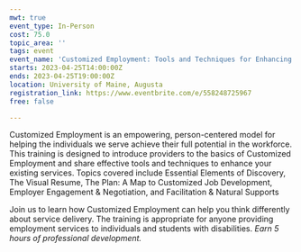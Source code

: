 ```yaml
---
mwt: true
event_type: In-Person
cost: 75.0
topic_area: ''
tags: event
event_name: 'Customized Employment: Tools and Techniques for Enhancing Services '
starts: 2023-04-25T14:00:00Z
ends: 2023-04-25T19:00:00Z
location: University of Maine, Augusta
registration_link: https://www.eventbrite.com/e/558248725967
free: false

---
```

Customized Employment is an empowering, person-centered model for helping the individuals we serve achieve their full potential in the workforce. This training is designed to introduce providers to the basics of Customized Employment and share effective tools and techniques to enhance your existing services. Topics covered include Essential Elements of Discovery, The Visual Resume, The Plan: A Map to Customized Job Development, Employer Engagement & Negotiation, and Facilitation & Natural Supports 

Join us to learn how Customized Employment can help you think differently about service delivery. The training is appropriate for anyone providing employment services to individuals and students with disabilities. _Earn 5 hours of professional development._ 